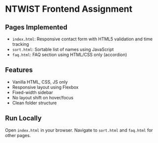 # NTWIST Frontend Assignment

## Pages Implemented
- `index.html`: Responsive contact form with HTML5 validation and time tracking
- `sort.html`: Sortable list of names using JavaScript
- `faq.html`: FAQ section using HTML/CSS only (accordion)

## Features
- Vanilla HTML, CSS, JS only
- Responsive layout using Flexbox
- Fixed-width sidebar
- No layout shift on hover/focus
- Clean folder structure

## Run Locally
Open `index.html` in your browser. Navigate to `sort.html` and `faq.html` for other pages.
